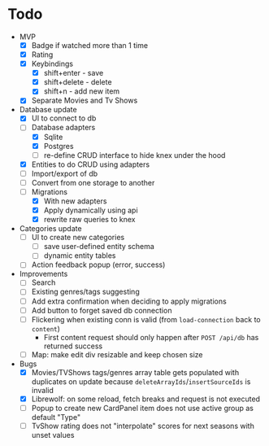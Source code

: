 # Todo

- MVP
  - [x] Badge if watched more than 1 time
  - [x] Rating
  - [x] Keybindings
      - [x] shift+enter - save
      - [x] shift+delete - delete
      - [x] shift+n - add new item
  - [x] Separate Movies and Tv Shows
- Database update
  - [x] UI to connect to db
  - [ ] Database adapters
    - [x] Sqlite
    - [x] Postgres
    - [ ] re-define CRUD interface to hide knex under the hood
  - [x] Entities to do CRUD using adapters
  - [ ] Import/export of db
  - [ ] Convert from one storage to another
  - [ ] Migrations
    - [x] With new adapters
    - [x] Apply dynamically using api
    - [x] rewrite raw queries to knex
- Categories update
  - [ ] UI to create new categories
    - [ ] save user-defined entity schema
    - [ ] dynamic entity tables
  - [ ] Action feedback popup (error, success)
- Improvements
  - [ ] Search
  - [ ] Existing genres/tags suggesting
  - [ ] Add extra confirmation when deciding to apply migrations
  - [ ] Add button to forget saved db connection
  - [ ] Flickering when existing conn is valid (from `load-connection` back to `content`)
    - First content request should only happen after `POST /api/db` has returned success
  - [ ] Map: make edit div resizable and keep chosen size
- Bugs
  - [x] Movies/TVShows tags/genres array table gets populated with
  duplicates on update because `deleteArrayIds`/`insertSourceIds` is invalid
  - [x] Librewolf: on some reload, fetch breaks and request is not executed
  - [ ] Popup to create new CardPanel item does not use active group as default "Type"
  - [ ] TvShow rating does not "interpolate" scores for next seasons with unset values
